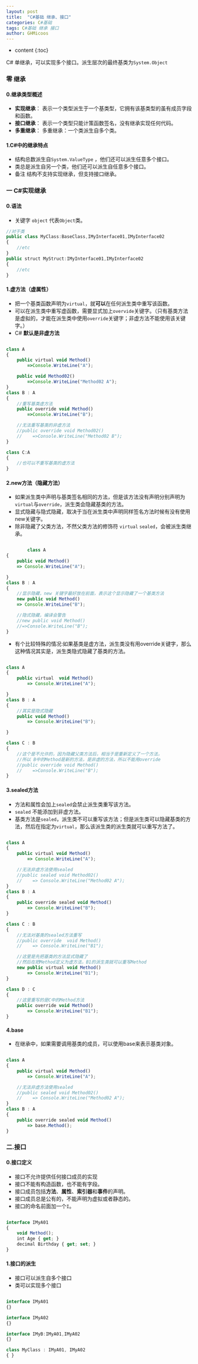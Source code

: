 ```yaml
---
layout: post
title:  "C#基础 继承、接口"
categories: C#基础
tags: C#基础 继承 接口
author: GHMicoos
---
```



* content
{:toc}

C# 单继承，可以实现多个接口。派生层次的最终基类为`System.Object`





### 零 继承

#### **0.继承类型概述**

* **实现继承**： 表示一个类型派生于一个基类型，它拥有该基类型的虽有成员字段和函数。
* **接口继承**： 表示一个类型只能计策函数签名，没有继承实现任何代码。
* **多重继承**： 多重继承：一个类派生自多个类。

#### **1.C#中的继承特点**

* 结构总数派生自`System.ValueType` ，他们还可以派生任意多个接口。
* 类总是派生自另一个类，他们还可以派生自任意多个接口。
* 备注 结构不支持实现继承，但支持接口继承。

### 一 C#实现继承

#### **0.语法**
* 关键字 `object` 代表`Object`类。

``` js
//对于类
public class MyClass:BaseClass,IMyInterface01,IMyInterface02
{
    //etc
}
public struct MyStruct:IMyInterface01,IMyInterface02
{
    //etc
}


```


#### **1.虚方法（虚属性）**
* 把一个基类函数声明为`virtual`，就**可以**在任何派生类中重写该函数。
* 可以在派生类中重写虚函数，需要显式加上`overvide`关键字。（只有基类方法是虚拟的，才能在派生类中使用`override`关键字；非虚方法不能使用该关键字。）
* C# **默认是非虚方法**

``` js

class A
{
    public virtual void Method()
        =>Console.WriteLine("A");

    public void Method02()
        =>Console.WriteLine("Method02 A");
}
class B : A
{
    //重写基类虚方法
    public override void Method()
        =>Console.WriteLine("B");

    //无法重写基类的非虚方法
    //public override void Method02()
    //    =>Console.WriteLine("Method02 B");
}

class C:A
{
    //也可以不重写基类的虚方法
}


```

#### **2.new方法（隐藏方法）**
* 如果派生类中声明与基类签名相同的方法，但是该方法没有声明分别声明为`virtual`与`override`，派生类会隐藏基类的方法。
* 显式隐藏与隐式隐藏，取决于当在派生类中声明同样签名方法时候有没有使用new关键字。
* 除非隐藏了父类方法，不然父类方法的修饰符 `virtual` `sealed`，会被派生类继承。

``` js

        class A
{
    public void Method()
    => Console.WriteLine("A");

}
class B : A
{
    //显示隐藏，new 关键字最好放在前面，表示这个显示隐藏了一个基类方法
    new public void Method()
    => Console.WriteLine("B");

    //隐式隐藏，编译会警告
    //new public void Method()
    //=>Console.WriteLine("B");
}


```

* 有个比较特殊的情况:如果基类是虚方法，派生类没有用override关键字，那么这种情况其实是，派生类隐式隐藏了基类的方法。


``` js

class A
{
    public virtual  void Method()
        => Console.WriteLine("A");

}
class B : A
{
    //其实是隐式隐藏
    public void Method()
        => Console.WriteLine("B");

}

class C : B
{
    //这个是不允许的，因为隐藏父类方法后，相当于是重新定义了一个方法，
    //所以 B中的Method是新的方法，是非虚的方法，所以不能用override
    //public override void Method()
    //    =>Console.WriteLine("B");
}

```


#### **3.sealed方法**
* 方法和属性会加上`sealed`会禁止派生类重写该方法。
* `sealed` 不能添加到非虚方法。
* 基类方法是`sealed`，派生类不可以重写该方法；但是派生类可以隐藏基类的方法，然后在指定为`virtual`，那么该派生类的派生类就可以重写方法了。


``` js

class A
{
    public virtual void Method()
        => Console.WriteLine("A");

    //无法非虚方法使用sealed
    //public sealed void Method02()
    //    => Console.WriteLine("Method02 A");
}
class B : A
{
    public override sealed void Method()
        => Console.WriteLine("B");
}

class C : B
{
    //无法对基类的sealed方法重写
    //public override  void Method()
    //    => Console.WriteLine("B1");

    //这里是先把基类的方法显式隐藏了
    //然后在把Method定义为虚方法，B1的派生类就可以重写Method
    new public virtual void Method()
        => Console.WriteLine("B1");
}

class D : C
{
    //这里重写的是C中的Method方法
    public override void Method()
        => Console.WriteLine("B1");
}

```

#### **4.base**
* 在继承中，如果需要调用基类的成员，可以使用base来表示基类对象。

``` js

class A
{
    public virtual void Method()
        => Console.WriteLine("A");

    //无法非虚方法使用sealed
    //public sealed void Method02()
    //    => Console.WriteLine("Method02 A");
}
class B : A
{
    public override sealed void Method()
        => base.Method();
}


```


### 二.接口

#### **0.接口定义**
* 接口不允许提供任何接口成员的实现
* 接口不能有构造函数，也不能有字段。
* 接口成员包括**方法**、**属性**、**索引器**和**事件**的声明。
* 接口成员总是公有的，不能声明为虚拟或者静态的。
* 接口的命名前面加一个`I`。


``` js

interface IMyA01
{
    void Method();
    int Age { get; }
    decimal Birthday { get; set; }
}

```

#### **1.接口的派生**
* 接口可以派生自多个接口
* 类可以实现多个接口

``` js

interface IMyA01
{}

interface IMyA02
{}

interface IMyB:IMyA01,IMyA02
{}

class MyClass : IMyA01, IMyA02
{ }


```


